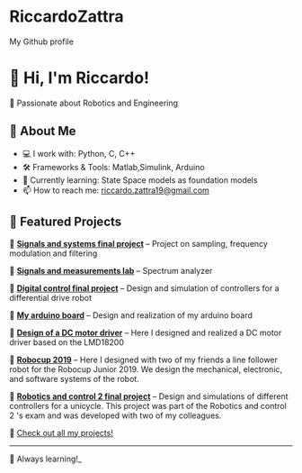# RiccardoZattra
 My Github profile
# 👋 Hi, I'm Riccardo!

🎯 Passionate about Robotics and Engineering  

## 🚀 About Me  
- 💻 I work with: Python, C, C++  
- 🛠️ Frameworks & Tools: Matlab,Simulink, Arduino
- 🌱 Currently learning: State Space models as foundation models  
- 📫 How to reach me: riccardo.zattra19@gmail.com  

## 📌 Featured Projects  
🔹 [**Signals and systems final project**](https://github.com/RiccardoZattra/Signals-and-systems-final-project) – Project on sampling, frequency modulation and filtering  

🔹 [**Signals and measurements lab**](https://github.com/RiccardoZattra/Signals-and-measurements-laboratory) – Spectrum analyzer

🔹 [**Digital control final project**](https://github.com/RiccardoZattra/Digital-control-final-project) – Design and simulation of controllers for a differential drive robot

🔹 [**My arduino board**](https://github.com/RiccardoZattra/Arduino-Atmega328p) – Design and realization of my arduino board

🔹 [**Design of a DC motor driver**](https://github.com/RiccardoZattra/DC-Motor-driver) – Here I designed and realized a DC motor driver based on the LMD18200 

🔹 [**Robocup 2019**](https://github.com/RiccardoZattra/Robocup2019/tree/main) – Here I designed with two of my friends a line follower robot for the Robocup Junior 2019. We design the mechanical, electronic, and software systems of the robot.

🔹 [**Robotics and control 2 final project**](https://github.com/RiccardoZattra/Robotics-ad-control-2-final-project) – Design and simulations of different controllers for a unicycle. This project was part of the Robotics and control 2 's exam and was developed with two of my colleagues.

🔹 [Check out all my projects!](https://github.com/RiccardoZattra?tab=repositories)  


---
🚀 Always learning!_
